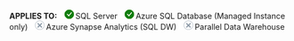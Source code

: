 <Token>**APPLIES TO:** ![Yes](media/yes-icon.png)SQL Server ![Yes](media/yes-icon.png)Azure SQL Database (Managed Instance only) ![No](media/no-icon.png)Azure Synapse Analytics (SQL DW) ![No](media/no-icon.png)Parallel Data Warehouse </Token>